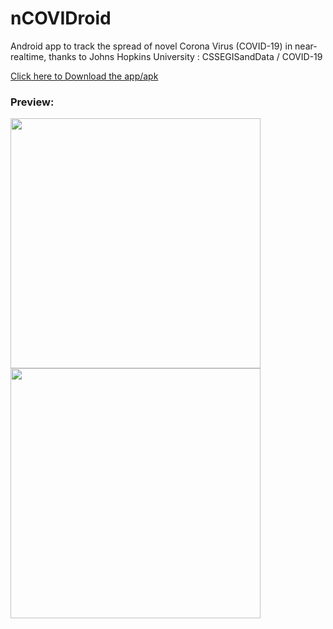 # nCOVIDroid
Android app to track the spread of novel Corona Virus (COVID-19) in near-realtime, thanks to Johns Hopkins University : CSSEGISandData / COVID-19 

<a id="raw-url" href="https://github.com/DineshNeupane/nCOVIDroid/releases/download/v1.0/ncovdroid.apk">Click here to Download the app/apk</a>

<H3>Preview: </H3>
<p float="left">
  <img src="https://github.com/DineshNeupane/nCOVIDroid/blob/master/screenshots/screenshot_1.jpg" width="400" />
  <img src="https://github.com/DineshNeupane/nCOVIDroid/blob/master/screenshots/screenshot_2.jpg" width="400" /> 
</p>
